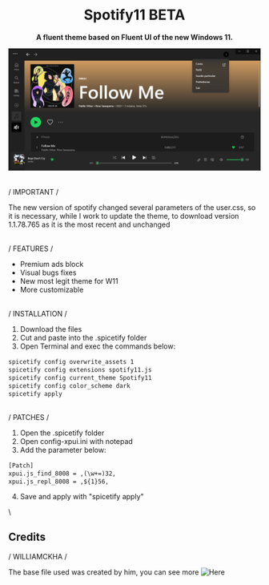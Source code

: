 <h1 align="center">
  <br>
  Spotify11 BETA
  <br>
</h1>

<p align="center">
  <strong>A fluent theme based on Fluent UI of the new Windows 11.</strong>
</p>

<p align="center">
  <img src="https://github.com/bathtimethiago/Spotify11/blob/main/preview.png"/>
</p>

\
/ IMPORTANT /

 The new version of spotify changed several parameters of the user.css, so it is necessary, while I work to update the theme, to download version 1.1.78.765 as it is the most recent and unchanged

\
/ FEATURES /

- Premium ads block
- Visual bugs fixes
- New most legit theme for W11
- More customizable

\
/ INSTALLATION /

1. Download the files
2. Cut and paste into the .spicetify folder
3. Open Terminal and exec the commands below:

```
spicetify config overwrite_assets 1
spicetify config extensions spotify11.js
spicetify config current_theme Spotify11
spicetify config color_scheme dark
spicetify apply
```

\
/ PATCHES /

1. Open the .spicetify folder
2. Open config-xpui.ini with notepad
3. Add the parameter below:

```
[Patch]
xpui.js_find_8008 = ,(\w+=)32,
xpui.js_repl_8008 = ,${1}56,
```

4. Save and apply with "spicetify apply"

\
## Credits

/ WILLIAMCKHA /

The base file used was created by him, you can see more ![Here](https://github.com/williamckha/spicetify-fluent)
